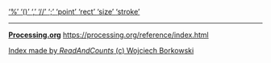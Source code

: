 [ ‘%’ ](https://processing.org/reference/modulo.html)	[ ‘()’ ](https://processing.org/reference/parentheses.html)	[ ‘,’ ](https://processing.org/reference/comma.html)	[ ‘//’ ](https://processing.org/reference/comment.html)	[ ‘;’ ](https://processing.org/reference/semicolon.html)	[ ‘point’ ](https://processing.org/reference/point_.html)	[ ‘rect’ ](https://processing.org/reference/rect_.html)	[ ‘size’ ](https://processing.org/reference/size_.html)	[ ‘stroke’ ](https://processing.org/reference/stroke_.html)	


----
[__Processing.org__](http://Processing.org/) <https://processing.org/reference/index.html>


[Index made by _ReadAndCounts_ (c) Wojciech Borkowski](https://github.com/borkowsk/bookProcessingEN/tree/main/33_extensions/readandcounts)

